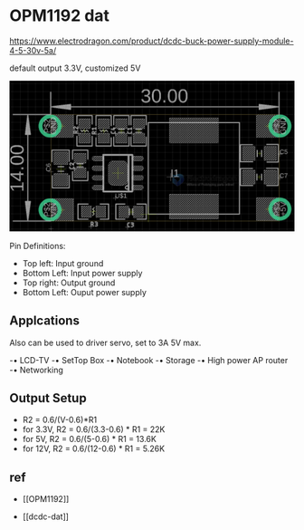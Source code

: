 
# OPM1192 dat 

https://www.electrodragon.com/product/dcdc-buck-power-supply-module-4-5-30v-5a/


default output 3.3V, customized 5V 

![](34-30-16-15-08-2023.png)

Pin Definitions: 
- Top left: Input ground 
- Bottom Left: Input power supply 
- Top right: Output ground 
- Bottom Left: Ouput power supply 


## Applcations

Also can be used to driver servo, set to 3A 5V max. 

-• LCD-TV
-• SetTop Box
-• Notebook
-• Storage
-• High power AP router
-• Networking


## Output Setup 

- R2 = 0.6/(V-0.6)*R1
- for 3.3V, R2 = 0.6/(3.3-0.6) * R1 = 22K
- for 5V, R2 = 0.6/(5-0.6) * R1 = 13.6K
- for 12V, R2 = 0.6/(12-0.6) * R1 = 5.26K


## ref

- [[OPM1192]]

- [[dcdc-dat]]


